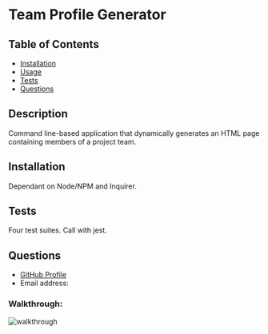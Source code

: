 # Team Profile Generator

  ## Table of Contents
  * [Installation](#installation)
  * [Usage](#usage)
  * [Tests](#tests)
  * [Questions](#questions)

  ## Description
   Command line-based application that dynamically generates an HTML page containing members of a project team.
  ## Installation
   Dependant on Node/NPM and Inquirer.

  ## Tests
   Four test suites. Call with jest. 

  ## Questions
  * [GitHub Profile](http://github.com/Osteophagy)
  * Email address: 

 <a name="walkthrough"><h3>Walkthrough:</h3></a> 

  ![walkthrough](./Assets/Demonstration.gif)